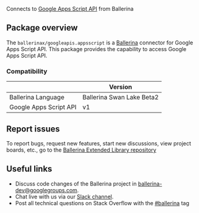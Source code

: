 Connects to [Google Apps Script API](https://developers.google.com/apps-script/api/) from Ballerina

## Package overview
The `ballerinax/googleapis.appsscript` is a [Ballerina](https://ballerina.io/) connector for Google Apps Script API.
This package provides the capability to access Google Apps Script API.

### Compatibility
|                                   | Version                         |
|-----------------------------------|---------------------------------|
| Ballerina Language                | Ballerina Swan Lake Beta2       | 
| Google Apps Script API            | v1                              |

## Report issues
To report bugs, request new features, start new discussions, view project boards, etc., go to the [Ballerina Extended Library repository](https://github.com/ballerina-platform/ballerina-extended-library)

## Useful links
- Discuss code changes of the Ballerina project in [ballerina-dev@googlegroups.com](mailto:ballerina-dev@googlegroups.com).
- Chat live with us via our [Slack channel](https://ballerina.io/community/slack/).
- Post all technical questions on Stack Overflow with the [#ballerina](https://stackoverflow.com/questions/tagged/ballerina) tag

